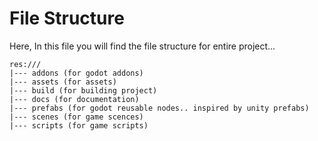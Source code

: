 # File Structure

Here, In this file you will find the file structure for entire project...

```
res:///
|--- addons (for godot addons)
|--- assets (for assets)
|--- build (for building project)
|--- docs (for documentation)
|--- prefabs (for godot reusable nodes.. inspired by unity prefabs)
|--- scenes (for game scences)
|--- scripts (for game scripts)
```
